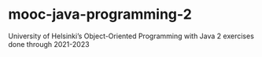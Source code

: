 # mooc-java-programming-2
 University of Helsinki’s Object-Oriented Programming with Java 2 exercises done through 2021-2023
